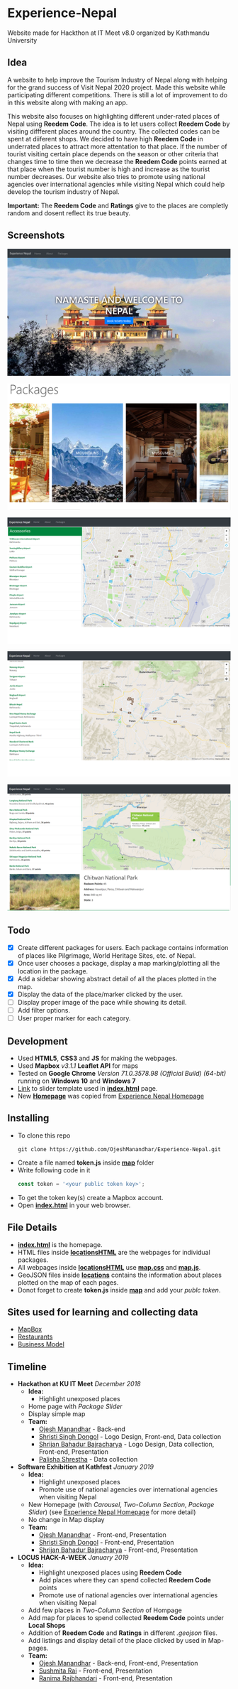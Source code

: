 # Experience-Nepal
Website made for Hackthon at IT Meet v8.0 organized by Kathmandu University

## Idea
A website to help improve the Tourism Industry of Nepal along with helping for the grand success of Visit Nepal 2020 project. Made this website while participating different competitions. There is still a lot of improvement to do in this website along with making an app.

This website also focuses on highlighting different under-rated places of Nepal using **Reedem Code**. The idea is to let users collect **Reedem Code** by visiting diffferent places around the country. The collected codes can be spent at diiferent shops. We decided to have high **Reedem Code** in underrated places to attract more attentation to that place. If the number of tourist visiting certain place depends on the season or other criteria that changes time to time then we decrease the **Reedem Code** points earned at that place when the tourist number is high and increase as the tourist number decreases. Our website also tries to promote using national agencies over international agencies while visiting Nepal which could help develop the tourism industry of Nepal.

**Important:** The **Reedem Code** and **Ratings** give to the places are completly random and dosent reflect its true beauty.

## Screenshots
![Homepage](/screenshots/homepage.png)

![Slider](/screenshots/slider.png)

![User Location using GPS](/screenshots/user-location.png)

![Accessories](/screenshots/accessories.png)

![National Park](/screenshots/national-park.png)

## Todo
- [X] Create different packages for users. Each package contains information of places like Pilgrimage, World Heritage Sites, etc. of Nepal.
- [X] Once user chooses a package, display a map marking/plotting all the location in the package.
- [X] Add a sidebar showing abstract detail of all the places plotted in the map.
- [X] Display the data of the place/marker clicked by the user.
- [ ] Display proper image of the pace while showing its detail.
- [ ] Add filter options.
- [ ] User proper marker for each category.

## Development
- Used **HTML5**, **CSS3** and **JS** for making the webpages.
- Used **Mapbox** *v3.1.1* **Leaflet API** for maps
- Tested on **Google Chrome** *Version 71.0.3578.98 (Official Build) (64-bit)* running on **Windows 10** and **Windows 7**
- [Link](https://colorlib.com/wp/template/photon/) to slider template used in **[index.html](index.html)** page.
- New [**Homepage**](index.html) was copied from [Experience Nepal Homepage](https://github.com/OjeshManandhar/Experience-Nepal-Homepage)

## Installing
- To clone this repo
  ```shell
  git clone https://github.com/OjeshManandhar/Experience-Nepal.git
  ```
- Create a file named **token.js** inside **[map](map)** folder
- Write following code in it
  ```js
  const token = '<your public token key>';
  ```
- To get the token key(s) create a Mapbox account.
- Open **[index.html](index.html)** in your web browser.

## File Details
- **[index.html](index.html)** is the homepage.
- HTML files inside **[locationsHTML](map/locationsHTML)** are the webpages for individual packages.
- All webpages inside **[locationsHTML](map/locationsHTML)** use **[map.css](map/map.css)** and **[map.js](map/map.js)**.
- GeoJSON files inside **[locations](map/locations)** contains the information about places plotted on the map of each pages.
- Donot forget to create **token.js** inside **[map](map)** and add your *publc token*.

## Sites used for learning and collecting data
+ [MapBox](https://docs.mapbox.com/help/tutorials/building-a-store-locator/)
+ [Restaurants](https://www.tripadvisor.com/Restaurants-g293889-Nepal.html)
+ [Business Model](https://www.cleverism.com/business-model-canvas-complete-guide/)

## Timeline
+ **Hackathon at KU IT Meet** *December 2018*
  - **Idea:**
    + Highlight unexposed places
  - Home page with *Package Slider*
  - Display simple map
  - **Team:**
    + [Ojesh Manandhar](https://github.com/OjeshManandhar) - Back-end
    + [Shristi Singh Dongol](https://github.com/shrisingdon) - Logo Design, Front-end, Data collection
    + [Shrijan Bahadur Bajracharya](https://github.com/ShriBuzz) - Logo Design, Data collection, Front-end, Presentation
    + [Palisha Shrestha](https://github.com/palishashrestha) - Data collection
+ **Software Exhibition at Kathfest** *January 2019*
  - **Idea:**
    + Highlight unexposed places
    + Promote use of national agencies over international agencies when visiting Nepal
  - New Homepage (with *Carousel*, *Two-Column Section*, *Package Slider*) (see [Experience Nepal Homepage](https://github.com/OjeshManandhar/Experience-Nepal-Homepage) for more detail)
  - No change in Map display
  - **Team:**
    + [Ojesh Manandhar](https://github.com/OjeshManandhar) - Front-end, Presentation
    + [Shristi Singh Dongol](https://github.com/shrisingdon) - Front-end, Presentation
    + [Shrijan Bahadur Bajracharya](https://github.com/ShriBuzz) - Front-end, Presentation
+ **LOCUS HACK-A-WEEK** *January 2019*
  - **Idea:**
      + Highlight unexposed places using **Reedem Code**
      + Add places where they can spend collected **Reedem Code** points
      + Promote use of national agencies over international agencies when visiting Nepal
  - Add few places in *Two-Column Section* of Hompage
  - Add map for places to spend collected **Reedem Code** points under **Local Shops**
  - Addition of **Reedem Code** and **Ratings** in different *.geojson* files.
  - Add listings and display detail of the place clicked by used in Map-pages.
  - **Team:**
    + [Ojesh Manandhar](https://github.com/OjeshManandhar) - Back-end, Front-end, Presentation
    + [Sushmita Rai](https://github.com/sushmitaraii1) - Front-end, Presentation
    + [Ranima Rajbhandari](https://www.facebook.com/ranima.rajbhandari) - Front-end, Presentation

